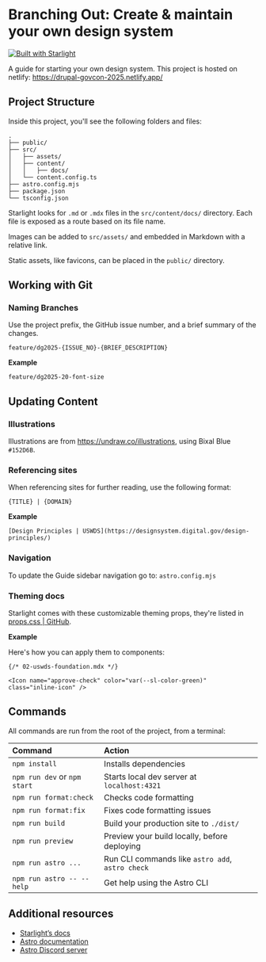 # Branching Out: Create & maintain your own design system

[![Built with Starlight](https://astro.badg.es/v2/built-with-starlight/tiny.svg)](https://starlight.astro.build)

A guide for starting your own design system. This project is hosted on netlify: https://drupal-govcon-2025.netlify.app/

## Project Structure

Inside this project, you'll see the following folders and files:

```
.
├── public/
├── src/
│   ├── assets/
│   ├── content/
│   │   ├── docs/
│   └── content.config.ts
├── astro.config.mjs
├── package.json
└── tsconfig.json
```

Starlight looks for `.md` or `.mdx` files in the `src/content/docs/` directory. Each file is exposed as a route based on its file name.

Images can be added to `src/assets/` and embedded in Markdown with a relative link.

Static assets, like favicons, can be placed in the `public/` directory.

## Working with Git

### Naming Branches

Use the project prefix, the GitHub issue number, and a brief summary of the changes.

```
feature/dg2025-{ISSUE_NO}-{BRIEF_DESCRIPTION}
```

**Example**

```
feature/dg2025-20-font-size
```

## Updating Content

### Illustrations

Illustrations are from <https://undraw.co/illustrations>, using Bixal Blue `#152D6B`.

### Referencing sites

When referencing sites for further reading, use the following format:

```
{TITLE} | {DOMAIN}
```

**Example**

```
[Design Principles | USWDS](https://designsystem.digital.gov/design-principles/)
```

### Navigation

To update the Guide sidebar navigation go to:
`astro.config.mjs`

### Theming docs

Starlight comes with these customizable theming props, they're listed in [props.css | GitHub](https://github.com/withastro/starlight/blob/main/packages/starlight/style/props.css).

**Example**

Here's how you can apply them to components:

```mdx
{/* 02-uswds-foundation.mdx */}

<Icon name="approve-check" color="var(--sl-color-green)" class="inline-icon" />
```

## Commands

All commands are run from the root of the project, from a terminal:

| Command                      | Action                                           |
| :--------------------------- | :----------------------------------------------- |
| `npm install`                | Installs dependencies                            |
| `npm run dev` or `npm start` | Starts local dev server at `localhost:4321`      |
| `npm run format:check`       | Checks code formatting                           |
| `npm run format:fix`         | Fixes code formatting issues                     |
| `npm run build`              | Build your production site to `./dist/`          |
| `npm run preview`            | Preview your build locally, before deploying     |
| `npm run astro ...`          | Run CLI commands like `astro add`, `astro check` |
| `npm run astro -- --help`    | Get help using the Astro CLI                     |

## Additional resources

- [Starlight’s docs](https://starlight.astro.build/)
- [Astro documentation](https://docs.astro.build)
- [Astro Discord server](https://astro.build/chat)
